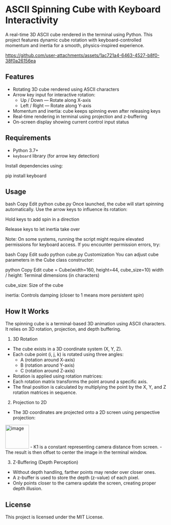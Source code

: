 # ASCII Spinning Cube with Keyboard Interactivity

A real-time 3D ASCII cube rendered in the terminal using Python. This project features dynamic cube rotation with keyboard-controlled momentum and inertia for a smooth, physics-inspired experience.



https://github.com/user-attachments/assets/1ac721a4-6463-4527-b8f0-38f0a26156ea



## Features

- Rotating 3D cube rendered using ASCII characters
- Arrow key input for interactive rotation:
  - Up / Down — Rotate along X-axis
  - Left / Right — Rotate along Y-axis
- Momentum and inertia: cube keeps spinning even after releasing keys
- Real-time rendering in terminal using projection and z-buffering
- On-screen display showing current control input status

## Requirements

- Python 3.7+
- `keyboard` library (for arrow key detection)

Install dependencies using:

pip install keyboard

## Usage
bash
Copy
Edit
python cube.py
Once launched, the cube will start spinning automatically. Use the arrow keys to influence its rotation:

Hold keys to add spin in a direction

Release keys to let inertia take over

Note: On some systems, running the script might require elevated permissions for keyboard access. If you encounter permission errors, try:

bash
Copy
Edit
sudo python cube.py
Customization
You can adjust cube parameters in the Cube class constructor:

python
Copy
Edit
cube = Cube(width=160, height=44, cube_size=10)
width / height: Terminal dimensions (in characters)

cube_size: Size of the cube

inertia: Controls damping (closer to 1 means more persistent spin)

## How It Works
The spinning cube is a terminal-based 3D animation using ASCII characters. It relies on 3D rotation, projection, and depth buffering.

1. 3D Rotation
- The cube exists in a 3D coordinate system (X, Y, Z).
- Each cube point (i, j, k) is rotated using three angles:
  - A (rotation around X-axis)
  - B (rotation around Y-axis)
  - C (rotation around Z-axis)
- Rotation is applied using rotation matrices:
- Each rotation matrix transforms the point around a specific axis.
- The final position is calculated by multiplying the point by the X, Y, and Z rotation matrices in sequence.

2. Projection to 2D
- The 3D coordinates are projected onto a 2D screen using perspective projection:
<img width="74" alt="image" src="https://github.com/user-attachments/assets/5cf23794-f561-417c-8d00-4a672e892d73" />
- K1 is a constant representing camera distance from screen.
- The result is then offset to center the image in the terminal window.

3. Z-Buffering (Depth Perception)
- Without depth handling, farther points may render over closer ones.
- A z-buffer is used to store the depth (z-value) of each pixel.
- Only points closer to the camera update the screen, creating proper depth illusion.

## License
This project is licensed under the MIT License.
